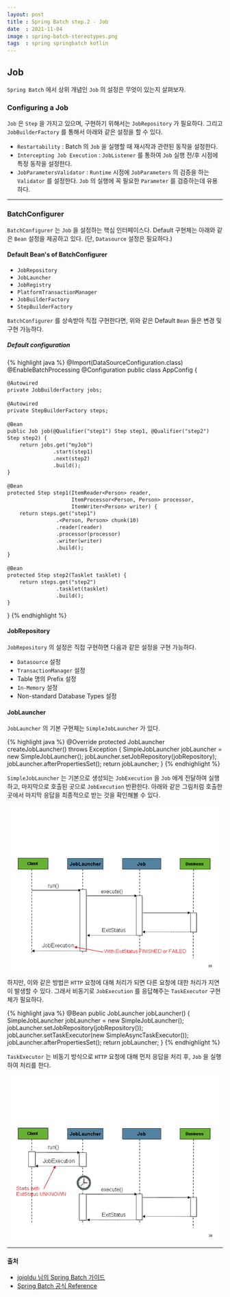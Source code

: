 ```yaml
---
layout: post
title : Spring Batch step.2 - Job
date  : 2021-11-04
image : spring-batch-stereotypes.png
tags  : spring springbatch kotlin
---
```


## Job
`Spring Batch` 에서 상위 개념인 `Job` 의 설정은 무엇이 있는지 살펴보자.

### Configuring a Job
`Job` 은 `Step` 을 가지고 있으며, 구현하기 위해서는 `JobRepository` 가 필요하다. 그리고 `JobBuilderFactory` 를 통해서 아래와 같은 설정을 할 수 있다.

- `Restartability` : Batch 의 `Job` 을 실행할 때 재시작과 관련된 동작을 설정한다.
- `Intercepting Job Execution` : `JobListener` 를 통하여 `Job` 실행 전/후 시점에 특정 동작을 설정한다.
- `JobParametersValidator` : `Runtime` 시점에 `JobParameters` 의 검증을 하는 `Validator` 를 설정한다. `Job` 의 실행에 꼭 필요한 `Parameter` 를 검증하는데 유용하다.

---

### BatchConfigurer
`BatchConfigurer` 는 `Job` 을 설정하는 핵심 인터페이스다. Default 구현체는 아래와 같은 `Bean` 설정을 제공하고 있다. (단, `Datasource` 설정은 필요하다.)

#### Default Bean's of BatchConfigurer
- `JobRepository`
- `JobLauncher`
- `JobRegistry`
- `PlatformTransactionManager`
- `JobBuilderFactory`
- `StepBuilderFactory`

`BatchConfigurer` 를 상속받아 직접 구현한다면, 위와 같은 Default `Bean` 들은 변경 및 구현 가능하다.

##### Default configuration
{% highlight java %}
@Import(DataSourceConfiguration.class)
@EnableBatchProcessing
@Configuration
public class AppConfig {

    @Autowired
    private JobBuilderFactory jobs;

    @Autowired
    private StepBuilderFactory steps;

    @Bean
    public Job job(@Qualifier("step1") Step step1, @Qualifier("step2") Step step2) {
        return jobs.get("myJob")
                   .start(step1)
                   .next(step2)
                   .build();
    }

    @Bean
    protected Step step1(ItemReader<Person> reader,
                         ItemProcessor<Person, Person> processor,
                         ItemWriter<Person> writer) {
        return steps.get("step1")
                    .<Person, Person> chunk(10)
                    .reader(reader)
                    .processor(processor)
                    .writer(writer)
                    .build();
    }

    @Bean
    protected Step step2(Tasklet tasklet) {
        return steps.get("step2")
                    .tasklet(tasklet)
                    .build();
    }
}
{% endhighlight %}

#### JobRepository
`JobRepository` 의 설정은 직접 구현하면 다음과 같은 설정을 구현 가능하다.

- `Datasource` 설정
- `TransactionManager` 설정
- Table 명의 Prefix 설정
- `In-Memory` 설정
- Non-standard Database Types 설정

#### JobLauncher
`JobLauncher` 의 기본 구현체는 `SimpleJobLauncher` 가 있다.

{% highlight java %}
@Override
protected JobLauncher createJobLauncher() throws Exception {
  SimpleJobLauncher jobLauncher = new SimpleJobLauncher();
  jobLauncher.setJobRepository(jobRepository);
  jobLauncher.afterPropertiesSet();
  return jobLauncher;
}
{% endhighlight %}

`SimpleJobLauncher` 는 기본으로 생성되는 `JobExecution` 을 `Job` 에게 전달하여 실행하고, 마지막으로 호출된 곳으로 `JobExecution` 반환한다.
아래와 같은 그림처럼 호출한 곳에서 마지막 응답을 최종적으로 받는 것을 확인해볼 수 있다.

![JobLauncher sync flow](/images/job-launcher-sequence-sync.png)

하지만, 이와 같은 방법은 `HTTP` 요청에 대해 처리가 되면 다른 요청에 대한 처리가 지연이 발생할 수 있다. 그래서 비동기로 `JobExecution` 를 응답해주는 `TaskExecutor` 구현체가 필요하다.

{% highlight java %}
@Bean
public JobLauncher jobLauncher() {
  SimpleJobLauncher jobLauncher = new SimpleJobLauncher();
  jobLauncher.setJobRepository(jobRepository());
  jobLauncher.setTaskExecutor(new SimpleAsyncTaskExecutor());
  jobLauncher.afterPropertiesSet();
  return jobLauncher;
}
{% endhighlight %}

`TaskExecutor` 는 비동기 방식으로 `HTTP` 요청에 대해 먼저 응답을 처리 후, `Job` 을 실행하여 처리를 한다.

![JobLauncher async flow](/images/job-launcher-sequence-async.png)



---

#### 출처
- [jojoldu 님의 Spring Batch 가이드](https://jojoldu.tistory.com/324?category=902551)
- [Spring Batch 공식 Reference](https://docs.spring.io/spring-batch/docs/4.2.x/reference/html/index-single.html#spring-batch-intro)
